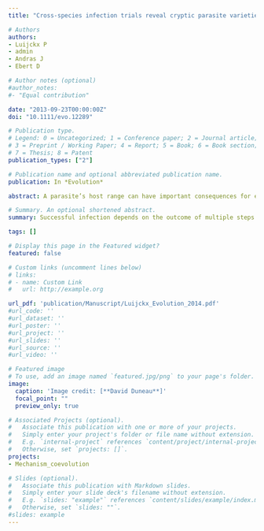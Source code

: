 ```yaml
---
title: "Cross‐species infection trials reveal cryptic parasite varieties and a putative polymorphism shared among host species"

# Authors
authors: 
- Luijckx P
- admin
- Andras J
- Ebert D 

# Author notes (optional)
#author_notes:
#- "Equal contribution"

date: "2013-09-23T00:00:00Z"
doi: "10.1111/evo.12289"

# Publication type.
# Legend: 0 = Uncategorized; 1 = Conference paper; 2 = Journal article;
# 3 = Preprint / Working Paper; 4 = Report; 5 = Book; 6 = Book section;
# 7 = Thesis; 8 = Patent
publication_types: ["2"]

# Publication name and optional abbreviated publication name.
publication: In *Evolution*

abstract: A parasite’s host range can have important consequences for ecological and evolutionary processes but can be difficult to infer. Successful infection depends on the outcome of multiple steps and only some steps of the infection process may be critical in determining a parasites host range. To test this hypothesis, we investigated the host range of the bacterium Pasteuria ramosa, a Daphnia parasite, and determined the parasites success in different stages of the infection process. Multiple genotypes of Daphnia pulex, Daphnia longispina and Daphnia magna were tested with four Pasteuria genotypes using infection trials and an assay that determines the ability of the parasite to attach to the hosts esophagus. We find that attachment is not specific to host species but is specific to host genotype. This may suggest that alleles on the locus controlling attachment are shared among different host species that diverged 100 million year. However, in our trials, Pasteuria was never able to reproduce in nonnative host species, suggesting that Pasteuria infecting different host species are different varieties, each with a narrow host range. Our approach highlights the explanatory power of dissecting the steps of the infection process and resolves potentially conflicting reports on parasite host ranges. 

# Summary. An optional shortened abstract.
summary: Successful infection depends on the outcome of multiple steps and only some steps of the infection process may be critical in determining a parasites host range. We found that while parasite attachment was possible across several host species (suggesting that alleles on the locus controlling attachment are shared among different host species that diverged 100 million years), proliferation occurred only in the native host species. Host range was therefore limited by one step of the infection.

tags: []

# Display this page in the Featured widget?
featured: false

# Custom links (uncomment lines below)
# links:
# - name: Custom Link
#   url: http://example.org

url_pdf: 'publication/Manuscript/Luijckx_Evolution_2014.pdf'
#url_code: ''
#url_dataset: ''
#url_poster: ''
#url_project: ''
#url_slides: ''
#url_source: ''
#url_video: ''

# Featured image
# To use, add an image named `featured.jpg/png` to your page's folder. 
image:
  caption: 'Image credit: [**David Duneau**]'
  focal_point: ""
  preview_only: true

# Associated Projects (optional).
#   Associate this publication with one or more of your projects.
#   Simply enter your project's folder or file name without extension.
#   E.g. `internal-project` references `content/project/internal-project/index.md`.
#   Otherwise, set `projects: []`.
projects:
- Mechanism_coevolution

# Slides (optional).
#   Associate this publication with Markdown slides.
#   Simply enter your slide deck's filename without extension.
#   E.g. `slides: "example"` references `content/slides/example/index.md`.
#   Otherwise, set `slides: ""`.
#slides: example
---
```

